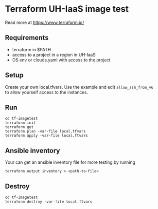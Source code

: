 # Terraform UH-IaaS image test 

Read more at https://www.terraform.io/

## Requirements

* terraform in $PATH
* access to a project in a region in UH-IaaS
* OS env or clouds.yaml with access to the project

## Setup

Create your own local.tfvars. Use the example and edit `allow_ssh_from_v6` to allow yourself access to the instances.

## Run

```
cd tf-imagetest
terraform init
terraform get
terraform plan -var-file local.tfvars
terraform apply -var-file local.ftvars
```

## Ansible inventory

Your can get an ansible inventory file for more testing by running
```
terraform output inventory > <path-to-file>
```

## Destroy
```
cd tf-imagetest
terraform destroy -var-file local.ftvars
```

